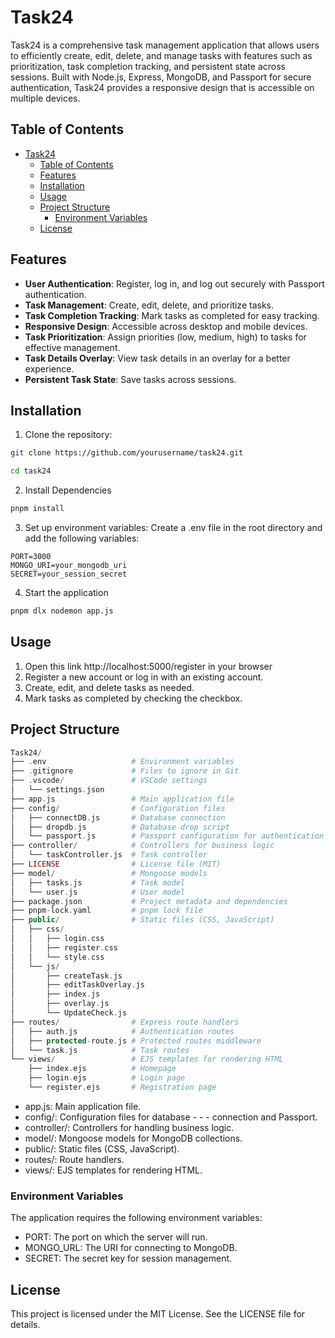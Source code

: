 # Task24

Task24 is a comprehensive task management application that allows users to efficiently create, edit, delete, and manage tasks with features such as prioritization, task completion tracking, and persistent state across sessions. Built with Node.js, Express, MongoDB, and Passport for secure authentication, Task24 provides a responsive design that is accessible on multiple devices.

## Table of Contents
- [Task24](#task24)
  - [Table of Contents](#table-of-contents)
  - [Features](#features)
  - [Installation](#installation)
  - [Usage](#usage)
  - [Project Structure](#project-structure)
    - [Environment Variables](#environment-variables)
  - [License](#license)

## Features
- **User Authentication**: Register, log in, and log out securely with Passport authentication.
- **Task Management**: Create, edit, delete, and prioritize tasks.
- **Task Completion Tracking**: Mark tasks as completed for easy tracking.
- **Responsive Design**: Accessible across desktop and mobile devices.
- **Task Prioritization**: Assign priorities (low, medium, high) to tasks for effective management.
- **Task Details Overlay**: View task details in an overlay for a better experience.
- **Persistent Task State**: Save tasks across sessions.


## Installation
1. Clone the repository:

```bash
git clone https://github.com/yourusername/task24.git

cd task24
```
2. Install Dependencies
```bash
pnpm install
```
3. Set up environment variables:
Create a .env file in the root directory and add the following variables:

```plaintext
PORT=3000
MONGO_URI=your_mongodb_uri
SECRET=your_session_secret
```
4. Start the application
```bash
pnpm dlx nodemon app.js
```

## Usage
1. Open this link http://localhost:5000/register in your browser
2. Register a new account or log in with an existing account.
3. Create, edit, and delete tasks as needed.
4. Mark tasks as completed by checking the checkbox.

## Project Structure
```php
Task24/
├── .env                   # Environment variables
├── .gitignore             # Files to ignore in Git
├── .vscode/               # VSCode settings
│   └── settings.json
├── app.js                 # Main application file
├── config/                # Configuration files
│   ├── connectDB.js       # Database connection
│   ├── dropdb.js          # Database drop script
│   └── passport.js        # Passport configuration for authentication
├── controller/            # Controllers for business logic
│   └── taskController.js  # Task controller
├── LICENSE                # License file (MIT)
├── model/                 # Mongoose models
│   ├── tasks.js           # Task model
│   └── user.js            # User model
├── package.json           # Project metadata and dependencies
├── pnpm-lock.yaml         # pnpm lock file
├── public/                # Static files (CSS, JavaScript)
│   ├── css/
│   │   ├── login.css
│   │   ├── register.css
│   │   └── style.css
│   └── js/
│       ├── createTask.js
│       ├── editTaskOverlay.js
│       ├── index.js
│       ├── overlay.js
│       └── UpdateCheck.js
├── routes/                # Express route handlers
│   ├── auth.js            # Authentication routes
│   ├── protected-route.js # Protected routes middleware
│   └── task.js            # Task routes
└── views/                 # EJS templates for rendering HTML
    ├── index.ejs          # Homepage
    ├── login.ejs          # Login page
    └── register.ejs       # Registration page

```

- app.js: Main application file.
- config/: Configuration files for database - - - connection and Passport.
- controller/: Controllers for handling business logic.
- model/: Mongoose models for MongoDB collections.
- public/: Static files (CSS, JavaScript).
- routes/: Route handlers.
- views/: EJS templates for rendering HTML.


### Environment Variables
The application requires the following environment variables:

- PORT: The port on which the server will run.
- MONGO_URL: The URI for connecting to MongoDB.
- SECRET: The secret key for session management.

## License
This project is licensed under the MIT License. See the LICENSE file for details.